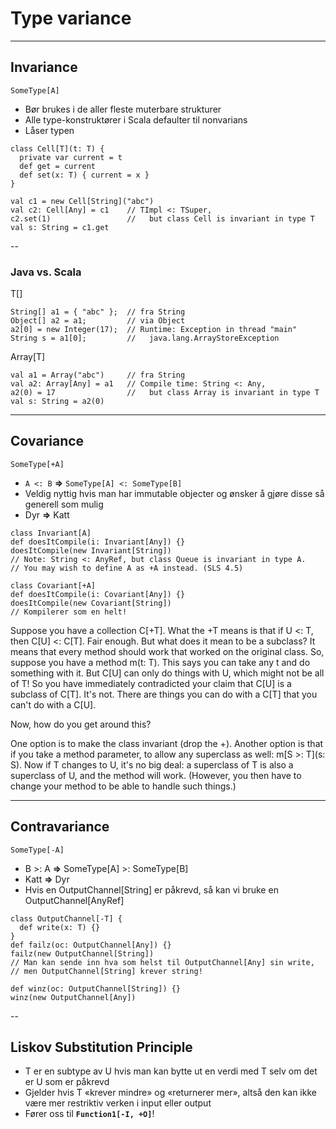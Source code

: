 # Type variance #

---

## Invariance ##
`SomeType[A]`

- Bør brukes i de aller fleste muterbare strukturer
- Alle type-konstruktører i Scala defaulter til nonvarians
- Låser typen

```
class Cell[T](t: T) {
  private var current = t
  def get = current
  def set(x: T) { current = x }
}

val c1 = new Cell[String]("abc")
val c2: Cell[Any] = c1    // TImpl <: TSuper, 
c2.set(1)                 //   but class Cell is invariant in type T
val s: String = c1.get    
```

--

### Java vs. Scala ###
T[]
```
String[] a1 = { "abc" };  // fra String
Object[] a2 = a1;         // via Object
a2[0] = new Integer(17);  // Runtime: Exception in thread "main" 
String s = a1[0];         //   java.lang.ArrayStoreException
```

Array[T]
```
val a1 = Array("abc")     // fra String
val a2: Array[Any] = a1   // Compile time: String <: Any, 
a2(0) = 17                //   but class Array is invariant in type T
val s: String = a2(0)      
```

---

## Covariance ##
`SomeType[+A]`

- `A <: B` __=>__ `SomeType[A] <: SomeType[B]`
- Veldig nyttig hvis man har immutable objecter og ønsker å gjøre disse så generell som mulig
- Dyr __=>__ Katt

```
class Invariant[A]
def doesItCompile(i: Invariant[Any]) {}
doesItCompile(new Invariant[String]) 
// Note: String <: AnyRef, but class Queue is invariant in type A.
// You may wish to define A as +A instead. (SLS 4.5)
```

```
class Covariant[+A]
def doesItCompile(i: Covariant[Any]) {}
doesItCompile(new Covariant[String]) 
// Kompilerer som en helt!
```

<aside class="notes">
  Suppose you have a collection C[+T]. What the +T means is that if U <: T, then C[U] <: C[T]. Fair enough. But what does it mean to be a subclass? It means that every method should work that worked on the original class. So, suppose you have a method m(t: T). This says you can take any t and do something with it. But C[U] can only do things with U, which might not be all of T! So you have immediately contradicted your claim that C[U] is a subclass of C[T]. It's not. There are things you can do with a C[T] that you can't do with a C[U].

  Now, how do you get around this?

  One option is to make the class invariant (drop the +). Another option is that if you take a method parameter, to allow any superclass as well: m[S >: T](s: S). Now if T changes to U, it's no big deal: a superclass of T is also a superclass of U, and the method will work. (However, you then have to change your method to be able to handle such things.)
</aside>

---

## Contravariance ##
`SomeType[-A]`

- B >: A __=>__ SomeType[A] >: SomeType[B]
- Katt __=>__ Dyr
- Hvis en OutputChannel[String] er påkrevd, så kan vi bruke en OutputChannel[AnyRef]
```
class OutputChannel[-T] { 
  def write(x: T) {}
}
def failz(oc: OutputChannel[Any]) {}
failz(new OutputChannel[String]) 
// Man kan sende inn hva som helst til OutputChannel[Any] sin write,
// men OutputChannel[String] krever string!

def winz(oc: OutputChannel[String]) {}
winz(new OutputChannel[Any])
```

--

## Liskov Substitution Principle ##
- T er en subtype av U hvis man kan bytte ut en verdi med T selv om det er U som er påkrevd
- Gjelder hvis T «krever mindre» og «returnerer mer», altså den kan ikke være mer restriktiv verken i input eller output
- Fører oss til __`Function1[-I, +O]`__!